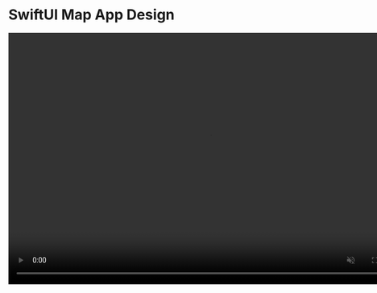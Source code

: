 # SwiftUI Map App Design

<video controls="" width="800" height="500" muted="true" loop="true" autoplay="true">
<source src="https://github.com/meetAhmed/Map-App-Design-SwiftUI/Video/MapApp.mp4" type="video/mp4">
</video>
